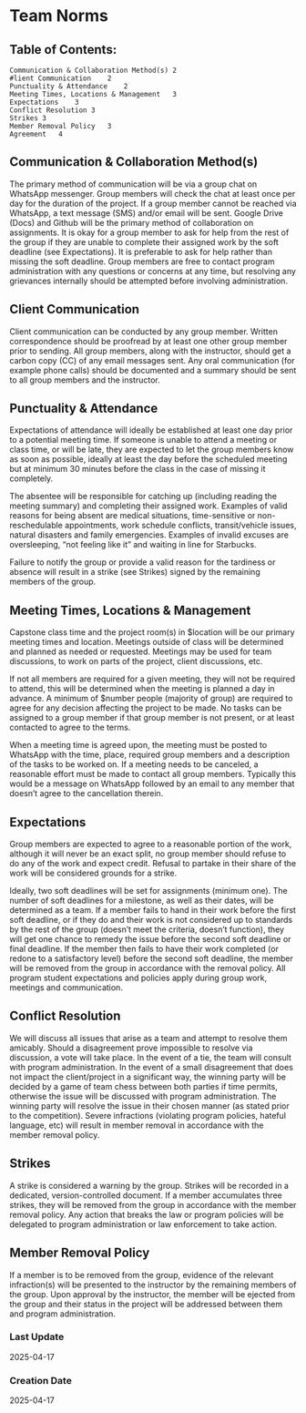 # Team Norms

## Table of Contents:
```
Communication & Collaboration Method(s)	2
#lient Communication	2
Punctuality & Attendance	2
Meeting Times, Locations & Management	3
Expectations	3
Conflict Resolution	3
Strikes	3
Member Removal Policy	3
Agreement	4
```

## Communication & Collaboration Method(s)
The primary method of communication will be via a group chat on WhatsApp messenger. Group members will check the chat at least once per day for the duration of the project. If a group member cannot be reached via WhatsApp, a text message (SMS) and/or email will be sent. Google Drive (Docs) and Github will be the primary method of collaboration on assignments. It is okay for a group member to ask for help from the rest of the group if they are unable to complete their assigned work by the soft deadline (see Expectations). It is preferable to ask for help rather than missing the soft deadline. 
Group members are free to contact program administration with any questions or concerns at any time, but resolving any grievances internally should be attempted before involving administration. 

## Client Communication
Client communication can be conducted by any group member. Written correspondence should be proofread by at least one other group member prior to sending. All group members, along with the instructor, should get a carbon copy (CC) of any email messages sent. Any oral communication (for example phone calls) should be documented and a summary should be sent to all group members and the instructor.

## Punctuality & Attendance
Expectations of attendance will ideally be established at least one day prior to a potential meeting time. If someone is unable to attend a meeting or class time, or will be late, they are expected to let the group members know as soon as possible, ideally at least the day before the scheduled meeting but at minimum 30 minutes before the class in the case of missing it completely.

The absentee will be responsible for catching up (including reading the meeting summary) and completing their assigned work. Examples of valid reasons for being absent are medical situations, time-sensitive or non-reschedulable appointments, work schedule conflicts, transit/vehicle issues, natural disasters and family emergencies. Examples of invalid excuses are oversleeping, “not feeling like it” and waiting in line for Starbucks.

Failure to notify the group or provide a valid reason for the tardiness or absence will result in a strike (see Strikes) signed by the remaining members of the group. 

## Meeting Times, Locations & Management
Capstone class time and the project room(s) in $location will be our primary meeting times and location. Meetings outside of class will be determined and planned as needed or requested. Meetings may be used for team discussions, to work on parts of the project, client discussions, etc.

If not all members are required for a given meeting, they will not be required to attend, this will be determined when the meeting is planned a day in advance. A minimum of $number people (majority of group) are required to agree for any decision affecting the project to be made. No tasks can be assigned to a group member if that group member is not present, or at least contacted to agree to the terms.

When a meeting time is agreed upon, the meeting must be posted to WhatsApp with the time, place, required group members and a description of the tasks to be worked on. If a meeting needs to be canceled, a reasonable effort must be made to contact all group members. Typically this would be a message on WhatsApp followed by an email to any member that doesn’t agree to the cancellation therein.

## Expectations
Group members are expected to agree to a reasonable portion of the work, although it will never be an exact split, no group member should refuse to do any of the work and expect credit. Refusal to partake in their share of the work will be considered grounds for a strike.

Ideally, two soft deadlines will be set for assignments (minimum one). The number of soft deadlines for a milestone, as well as their dates, will be determined as a team. If a member fails to hand in their work before the first soft deadline, or if they do and their work is not considered up to standards by the rest of the group (doesn’t meet the criteria, doesn’t function), they will get one chance to remedy the issue before the second soft deadline or final deadline. If the member then fails to have their work completed (or redone to a satisfactory level) before the second soft deadline, the member will be removed from the group in accordance with the removal policy. All program student expectations and policies apply during group work, meetings and communication. 

## Conflict Resolution
We will discuss all issues that arise as a team and attempt to resolve them amicably. Should a disagreement prove impossible to resolve via discussion, a vote will take place. In the event of a tie, the team will consult with program administration. In the event of a small disagreement that does not impact the client/project in a significant way, the winning party will be decided by a game of team chess between both parties if time permits, otherwise the issue will be discussed with program administration. The winning party will resolve the issue in their chosen manner (as stated prior to the competition). Severe infractions (violating program policies, hateful language, etc) will result in member removal in accordance with the member removal policy. 

## Strikes
A strike is considered a warning by the group. Strikes will be recorded in a dedicated, version-controlled document. If a member accumulates three strikes,  they will be removed from the group in accordance with the member removal policy. Any action that breaks the law or program policies will be delegated to program administration or law enforcement to take action.

## Member Removal Policy
If a member is to be removed from the group, evidence of the relevant infraction(s) will be presented to the instructor by the remaining members of the group. Upon approval by the instructor, the member will be ejected from the group and their status in the project will be addressed between them and program administration.

### Last Update
2025-04-17

### Creation Date
2025-04-17